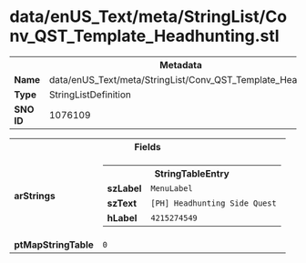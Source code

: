 <h1>data/enUS_Text/meta/StringList/Conv_QST_Template_Headhunting.stl</h1><table><tr><th colspan="100%">Metadata</th></tr><tr><td><b>Name</b></td><td>data/enUS_Text/meta/StringList/Conv_QST_Template_Headhunting.stl</td></tr><tr><td><b>Type</b></td><td>StringListDefinition</td></tr><tr><td><b>SNO ID</b></td><td>1076109</td></tr></table>

<table><tr><th colspan="100%">Fields</th></tr><tr><td><b>arStrings</b></td><td><table><tr><th colspan="100%">StringTableEntry</th></tr><tr><td><b>szLabel</b></td><td><code>MenuLabel</code></td></tr><tr><td><b>szText</b></td><td><code>[PH] Headhunting Side Quest</code></td></tr><tr><td><b>hLabel</b></td><td><code>4215274549</code></td></tr></table>


</td></tr><tr><td><b>ptMapStringTable</b></td><td><code>0</code></td></tr></table>

